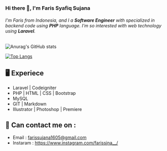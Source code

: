 ### Hi there 👋, I'm Faris Syafiq Sujana
###### I'm Faris from Indonesia, and I a **Software Engineer** with specialized in *backend* code using **PHP** language. I'm so interested with web technology using **Laravel**.

![Anurag's GitHub stats](https://github-readme-stats.vercel.app/api?username=farissujana16&show_icons=true&theme=gruvbox)

[![Top Langs](https://github-readme-stats.vercel.app/api/top-langs/?username=farissujana16&langs_count=8&hide=Less,Shell)](https://github.com/farissujana16/github-readme-stats)


## 🖥 Experiece
- Laravel | Codeigniter
- PHP | HTML | CSS | Bootstrap
- MySQL
- GIT | Markdown
- Illustrator | Photoshop | Premiere

## 📱 Can contact me on :
- Email : [farissujana1605@gmail.com](mailto:farissujana1605@gmail.com)
- Instaram : https://www.instagram.com/farissjna__/

